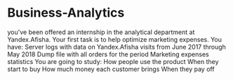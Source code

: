 # Business-Analytics
you've been offered an internship in the analytical department at Yandex.Afisha. Your first task is to help optimize marketing expenses. You have: Server logs with data on Yandex.Afisha visits from June 2017 through May 2018 Dump file with all orders for the period Marketing expenses statistics You are going to study: How people use the product When they start to buy How much money each customer brings When they pay off
